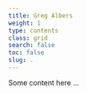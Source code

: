 ```yaml
---
title: Greg Albers
weight: 1
type: contents
class: grid
search: false
toc: false
slug: .
---
```


Some content here ...